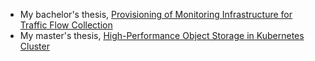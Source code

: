 - My bachelor's thesis, [Provisioning of Monitoring Infrastructure for Traffic Flow Collection](./bachelors.pdf)
- My master's thesis, [High-Performance Object Storage in Kubernetes Cluster](masters.pdf)

